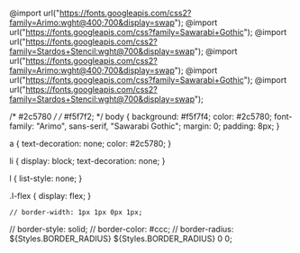 @import url("https://fonts.googleapis.com/css2?family=Arimo:wght@400;700&display=swap");
@import url("https://fonts.googleapis.com/css?family=Sawarabi+Gothic");
@import url("https://fonts.googleapis.com/css2?family=Stardos+Stencil:wght@700&display=swap");
@import url("https://fonts.googleapis.com/css2?family=Arimo:wght@400;700&display=swap");
@import url("https://fonts.googleapis.com/css?family=Sawarabi+Gothic");
@import url("https://fonts.googleapis.com/css2?family=Stardos+Stencil:wght@700&display=swap");

/* #2c5780 */
/* #f5f7f2; */
body {
  background: #f5f7f4;
  color: #2c5780;
  font-family: "Arimo", sans-serif, "Sawarabi Gothic";
  margin: 0;
  padding: 8px; }

a {
  text-decoration: none; 
  color: #2c5780;
  }

li {
  display: block;
  text-decoration: none; }

l {
  list-style: none; }

.l-flex {
  display: flex; }



    // border-width: 1px 1px 0px 1px;
  // border-style: solid;
  // border-color: #ccc;
  // border-radius: ${Styles.BORDER_RADIUS} ${Styles.BORDER_RADIUS} 0 0;
